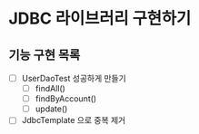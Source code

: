 # JDBC 라이브러리 구현하기

## 기능 구현 목록
- [ ] UserDaoTest 성공하게 만들기
  - [ ] findAll()
  - [ ] findByAccount()
  - [ ] update()
- [ ] JdbcTemplate 으로 중복 제거
